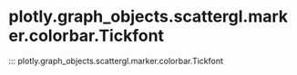 # plotly.graph_objects.scattergl.marker.colorbar.Tickfont

::: plotly.graph_objects.scattergl.marker.colorbar.Tickfont
